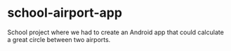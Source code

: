 # school-airport-app
School project where we had to create an Android app that could calculate a great circle between two airports.
